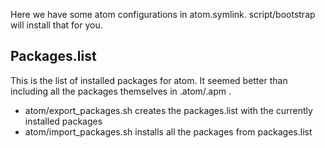 Here we have some atom configurations in atom.symlink. script/bootstrap will
install that for you.

## Packages.list

This is the list of installed packages for atom. It seemed better than including
all the packages themselves in .atom/.apm .

- atom/export_packages.sh creates the packages.list with the currently installed
packages
- atom/import_packages.sh installs all the packages from packages.list
